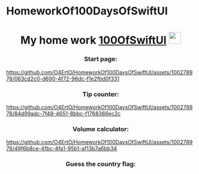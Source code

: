 # HomeworkOf100DaysOfSwiftUI
<h1 align="center"> My home work  <a href="https://daniilshat.ru/" target="_blank">100OfSwiftUI</a> 
<img src="https://github.com/blackcater/blackcater/raw/main/images/Hi.gif" height="32"/></h1>
<h3 align="center"> Start page:
</h3>


https://github.com/O4ErtO/HomeworkOf100DaysOfSwiftUI/assets/100278978/063cd2c0-d690-4f72-96dc-f1e2fbd0f331

<h3 align="center">Tip counter:</h3>


https://github.com/O4ErtO/HomeworkOf100DaysOfSwiftUI/assets/100278978/84d99adc-7f48-4651-8bbc-f1768366ec2c

<h3 align="center">Volume calculator:</h3>


https://github.com/O4ErtO/HomeworkOf100DaysOfSwiftUI/assets/100278978/49f6b8ce-4fbc-4fa1-95b1-af13b7a6bb34

<h3 align="center">Guess the country flag:</h3>
